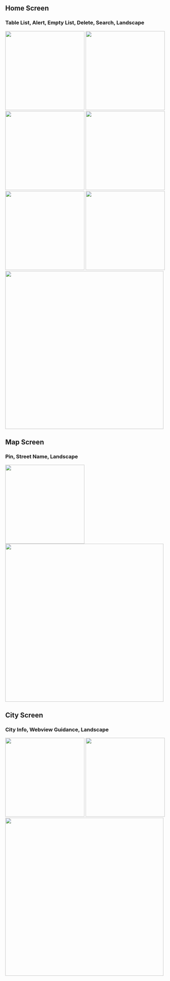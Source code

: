 ## Home Screen
### Table List, Alert, Empty List, Delete, Search, Landscape
<img src="https://github.com/liang0000/Weather/assets/54095039/a3320073-5df7-470c-a823-4a60c17354eb" width="250"> 
<img src="https://github.com/liang0000/Weather/assets/54095039/711c9a38-54ef-4713-9a65-7824c24c4d76" width="250"> 
<img src="https://github.com/liang0000/Weather/assets/54095039/4f2df35b-d268-406c-9bf4-c75ca6a0d7c9" width="250"> 
<img src="https://github.com/liang0000/Weather/assets/54095039/88cc09c4-3b5b-4fcd-8ad2-e905d0b200bf" width="250">
<img src="https://github.com/liang0000/Weather/assets/54095039/f7e18838-ea9d-4ed6-a26e-8450bb6fa21e" width="250">
<img src="https://github.com/liang0000/Weather/assets/54095039/bb604734-6fd3-4428-8b4f-a60e054e6baf" width="250">
<img src="https://github.com/liang0000/Weather/assets/54095039/e855b6a0-54ea-4525-a76f-3995a7ee3d50" width="500">

## Map Screen
### Pin, Street Name, Landscape
<img src="https://github.com/liang0000/Weather/assets/54095039/1095966e-c4e4-4cd6-9a97-4f1db5f4f989" width="250">
<img src="https://github.com/liang0000/Weather/assets/54095039/0e9c27d5-87f6-4dac-8780-fe3470c0f6e1" width="500">

## City Screen
### City Info, Webview Guidance, Landscape
<img src="https://github.com/liang0000/Weather/assets/54095039/9fdeaa1e-1b71-4fed-a3b0-38248e6e4319" width="250">
<img src="https://github.com/liang0000/Weather/assets/54095039/c8c863ed-f545-45ca-a36b-e7b23410f122" width="250">
<img src="https://github.com/liang0000/Weather/assets/54095039/eef49207-fde8-44fc-ab45-bdcaef8bd837" width="500">
